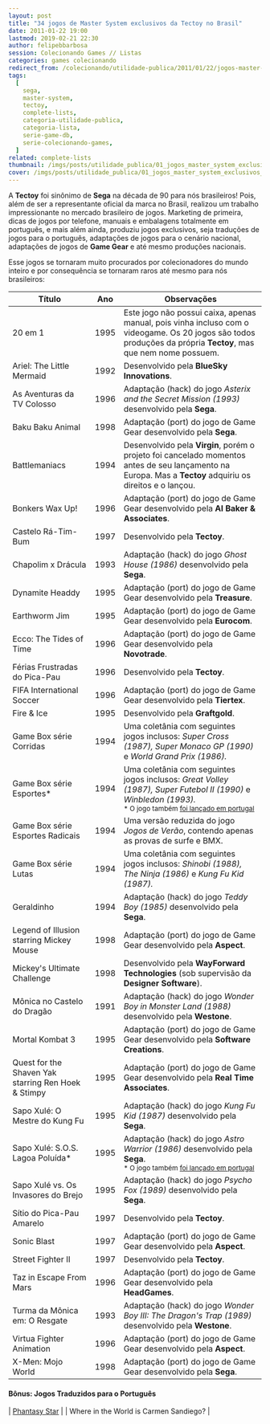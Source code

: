 ```yaml
---
layout: post
title: "34 jogos de Master System exclusivos da Tectoy no Brasil"
date: 2011-01-22 19:00
lastmod: 2019-02-21 22:30
author: felipebbarbosa
session: Colecionando Games // Listas
categories: games colecionando
redirect_from: /colecionando/utilidade-publica/2011/01/22/jogos-master-system-exclusivos-tectoy.html
tags:
  [
    sega,
    master-system,
    tectoy,
    complete-lists,
    categoria-utilidade-publica,
    categoria-lista,
    serie-game-db,
    serie-colecionando-games,
  ]
related: complete-lists
thumbnail: /imgs/posts/utilidade_publica/01_jogos_master_system_exclusivos_tectoy/post_thumbnail.jpg
cover: /imgs/posts/utilidade_publica/01_jogos_master_system_exclusivos_tectoy/post_header.jpg
---
```


A **Tectoy** foi sinônimo de **Sega** na década de 90 para nós brasileiros! Pois, além de ser a representante oficial da marca no Brasil, realizou um trabalho impressionante no mercado brasileiro de jogos. Marketing de primeira, dicas de jogos por telefone, manuais e embalagens totalmente em português, e mais além ainda, produziu jogos exclusivos, seja traduções de jogos para o português, adaptações de jogos para o cenário nacional, adaptações de jogos de **Game Gear** e até mesmo produções nacionais.

<!--more-->

Esse jogos se tornaram muito procurados por colecionadores do mundo inteiro e por consequência se tornaram raros até mesmo para nós brasileiros:

| Título                                              | Ano  | Observações                                                                                                                                                                                                                                                                    |
| --------------------------------------------------- | ---- | ------------------------------------------------------------------------------------------------------------------------------------------------------------------------------------------------------------------------------------------------------------------------------ |
| 20 em 1                                             | 1995 | Este jogo não possui caixa, apenas manual, pois vinha incluso com o videogame. Os 20 jogos são todos produções da própria **Tectoy**, mas que nem nome possuem.                                                                                                                |
| Ariel: The Little Mermaid                           | 1992 | Desenvolvido pela **BlueSky Innovations**.                                                                                                                                                                                                                                     |
| As Aventuras da TV Colosso                          | 1996 | Adaptação (hack) do jogo _Asterix and the Secret Mission (1993)_ desenvolvido pela **Sega**.                                                                                                                                                                                   |
| Baku Baku Animal                                    | 1998 | Adaptação (port) do jogo de Game Gear desenvolvido pela **Sega**.                                                                                                                                                                                                              |
| Battlemaniacs                                       | 1994 | Desenvolvido pela **Virgin**, porém o projeto foi cancelado momentos antes de seu lançamento na Europa. Mas a **Tectoy** adquiriu os direitos e o lançou.                                                                                                                      |
| Bonkers Wax Up!                                     | 1996 | Adaptação (port) do jogo de Game Gear desenvolvido pela **Al Baker & Associates**.                                                                                                                                                                                             |
| Castelo Rá-Tim-Bum                                  | 1997 | Desenvolvido pela **Tectoy**.                                                                                                                                                                                                                                                  |
| Chapolim x Drácula                                  | 1993 | Adaptação (hack) do jogo _Ghost House (1986)_ desenvolvido pela **Sega**.                                                                                                                                                                                                      |
| Dynamite Headdy                                     | 1995 | Adaptação (port) do jogo de Game Gear desenvolvido pela **Treasure**.                                                                                                                                                                                                          |
| Earthworm Jim                                       | 1995 | Adaptação (port) do jogo de Game Gear desenvolvido pela **Eurocom**.                                                                                                                                                                                                           |
| Ecco: The Tides of Time                             | 1996 | Adaptação (port) do jogo de Game Gear desenvolvido pela **Novotrade**.                                                                                                                                                                                                         |
| Férias Frustradas do Pica-Pau                       | 1996 | Desenvolvido pela **Tectoy**.                                                                                                                                                                                                                                                  |
| FIFA International Soccer                           | 1996 | Adaptação (port) do jogo de Game Gear desenvolvido pela **Tiertex**.                                                                                                                                                                                                           |
| Fire & Ice                                          | 1995 | Desenvolvido pela **Graftgold**.                                                                                                                                                                                                                                               |
| Game Box série Corridas                             | 1994 | Uma coletânia com seguintes jogos inclusos: _Super Cross (1987), Super Monaco GP (1990)_ e _World Grand Prix (1986)._                                                                                                                                                          |
| Game Box série Esportes\*                           | 1994 | Uma coletânia com seguintes jogos inclusos: _Great Volley (1987), Super Futebol II (1990)_ e _Winbledon (1993)._ <br><small>\* O jogo também [foi lançado em portugal](/colecionando/utilidade-publica/2012/07/08/lista-jogos-purple-releases-para-master-system.html)</small> |
| Game Box série Esportes Radicais                    | 1994 | Uma versão reduzida do jogo _Jogos de Verão_, contendo apenas as provas de surfe e BMX.                                                                                                                                                                                        |
| Game Box série Lutas                                | 1994 | Uma coletânia com seguintes jogos inclusos: _Shinobi (1988), The Ninja (1986)_ e _Kung Fu Kid (1987)._                                                                                                                                                                         |
| Geraldinho                                          | 1994 | Adaptação (hack) do jogo _Teddy Boy (1985)_ desenvolvido pela **Sega**.                                                                                                                                                                                                        |
| Legend of Illusion starring Mickey Mouse            | 1998 | Adaptação (port) do jogo de Game Gear desenvolvido pela **Aspect**.                                                                                                                                                                                                            |
| Mickey's Ultimate Challenge                         | 1998 | Desenvolvido pela **WayForward Technologies** (sob supervisão da **Designer Software**).                                                                                                                                                                                       |
| Mônica no Castelo do Dragão                         | 1991 | Adaptação (hack) do jogo _Wonder Boy in Monster Land (1988)_ desenvolvido pela **Westone**.                                                                                                                                                                                    |
| Mortal Kombat 3                                     | 1995 | Adaptação (port) do jogo de Game Gear desenvolvido pela **Software Creations**.                                                                                                                                                                                                |
| Quest for the Shaven Yak starring Ren Hoek & Stimpy | 1995 | Adaptação (port) do jogo de Game Gear desenvolvido pela **Real Time Associates**.                                                                                                                                                                                              |
| Sapo Xulé: O Mestre do Kung Fu                      | 1995 | Adaptação (hack) do jogo _Kung Fu Kid (1987)_ desenvolvido pela **Sega**.                                                                                                                                                                                                      |
| Sapo Xulé: S.O.S. Lagoa Poluída\*                   | 1995 | Adaptação (hack) do jogo _Astro Warrior (1986)_ desenvolvido pela **Sega**. <br><small>\* O jogo também [foi lançado em portugal](/colecionando/utilidade-publica/2012/07/08/lista-jogos-purple-releases-para-master-system.html)</small>                                      |
| Sapo Xulé vs. Os Invasores do Brejo                 | 1995 | Adaptação (hack) do jogo _Psycho Fox (1989)_ desenvolvido pela **Sega**.                                                                                                                                                                                                       |
| Sítio do Pica-Pau Amarelo                           | 1997 | Desenvolvido pela **Tectoy**.                                                                                                                                                                                                                                                  |
| Sonic Blast                                         | 1997 | Adaptação (port) do jogo de Game Gear desenvolvido pela **Aspect**.                                                                                                                                                                                                            |
| Street Fighter II                                   | 1997 | Desenvolvido pela **Tectoy**.                                                                                                                                                                                                                                                  |
| Taz in Escape From Mars                             | 1996 | Adaptação (port) do jogo de Game Gear desenvolvido pela **HeadGames**.                                                                                                                                                                                                         |
| Turma da Mônica em: O Resgate                       | 1993 | Adaptação (hack) do jogo _Wonder Boy III: The Dragon's Trap (1989)_ desenvolvido pela **Westone**.                                                                                                                                                                             |
| Virtua Fighter Animation                            | 1996 | Adaptação (port) do jogo de Game Gear desenvolvido pela **Aspect**.                                                                                                                                                                                                            |
| X-Men: Mojo World                                   | 1998 | Adaptação (port) do jogo de Game Gear desenvolvido pela **Sega**.                                                                                                                                                                                                              |

#### Bônus: Jogos Traduzidos para o Português

| [Phantasy Star](/colecionando/mosca-branca/2011/04/09/phantasy-star-tectoy.html) |
| Where in the World is Carmen Sandiego? |
